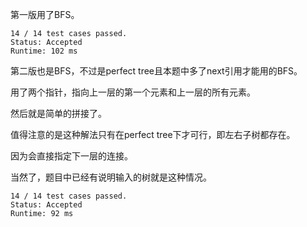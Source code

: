 第一版用了BFS。

```
14 / 14 test cases passed.
Status: Accepted
Runtime: 102 ms
```

第二版也是BFS，不过是perfect tree且本题中多了next引用才能用的BFS。

用了两个指针，指向上一层的第一个元素和上一层的所有元素。

然后就是简单的拼接了。

值得注意的是这种解法只有在perfect tree下才可行，即左右子树都存在。

因为会直接指定下一层的连接。

当然了，题目中已经有说明输入的树就是这种情况。

```
14 / 14 test cases passed.
Status: Accepted
Runtime: 92 ms
```
